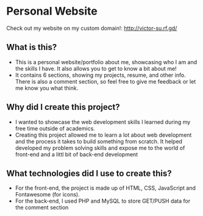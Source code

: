 # Personal Website

Check out my website on my custom domain!: http://victor-su.rf.gd/


## What is this?
- This is a personal website/portfolio about me, showcasing who I am and the skills I have. It also allows you to get to know a bit about me! 
- It contains 6 sections, showing my projects, resume, and other info. There is also a comment section, so feel free to give me feedback or let me know you what think.

## Why did I create this project?
- I wanted to showcase the web development skills I learned during my free time outside of academics.
- Creating this project allowed me to learn a lot about web development and the process it takes to build something from scratch. It helped developed my problem solving skills and expose me to the world of front-end and a littl bit of back-end development

## What technologies did I use to create this?
- For the front-end, the project is made up of HTML, CSS, JavaScript and Fontawesome (for icons).
- For the back-end, I used PHP and MySQL to store GET/PUSH data for the comment section
